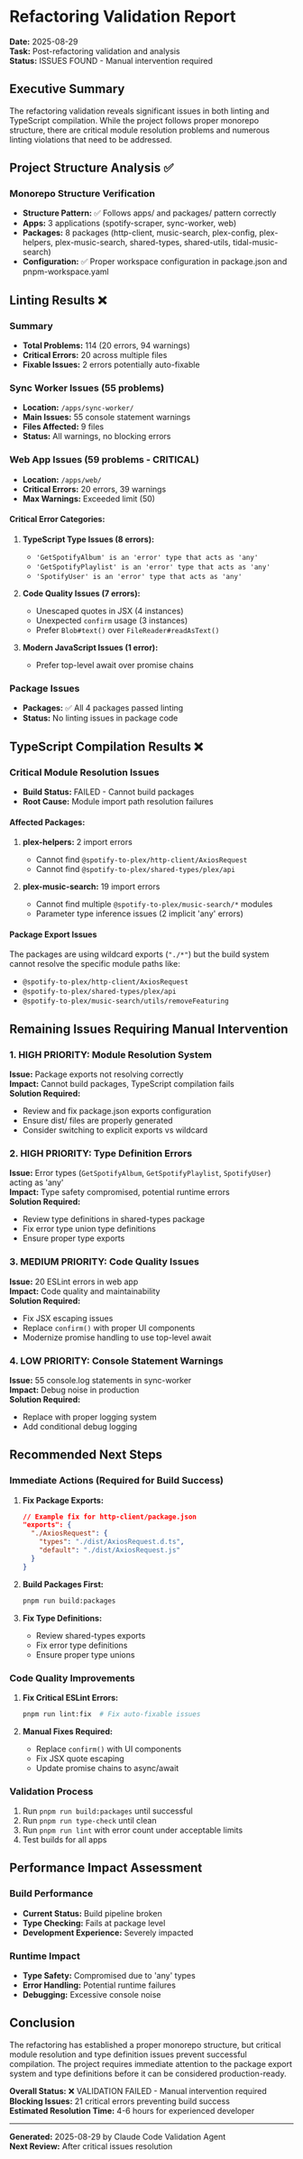# Refactoring Validation Report

**Date:** 2025-08-29  
**Task:** Post-refactoring validation and analysis  
**Status:** ISSUES FOUND - Manual intervention required

## Executive Summary

The refactoring validation reveals significant issues in both linting and TypeScript compilation. While the project follows proper monorepo structure, there are critical module resolution problems and numerous linting violations that need to be addressed.

## Project Structure Analysis ✅

### Monorepo Structure Verification
- **Structure Pattern:** ✅ Follows apps/ and packages/ pattern correctly
- **Apps:** 3 applications (spotify-scraper, sync-worker, web)
- **Packages:** 8 packages (http-client, music-search, plex-config, plex-helpers, plex-music-search, shared-types, shared-utils, tidal-music-search)
- **Configuration:** ✅ Proper workspace configuration in package.json and pnpm-workspace.yaml

## Linting Results ❌

### Summary
- **Total Problems:** 114 (20 errors, 94 warnings)
- **Critical Errors:** 20 across multiple files
- **Fixable Issues:** 2 errors potentially auto-fixable

### Sync Worker Issues (55 problems)
- **Location:** `/apps/sync-worker/`
- **Main Issues:** 55 console statement warnings
- **Files Affected:** 9 files
- **Status:** All warnings, no blocking errors

### Web App Issues (59 problems - CRITICAL)
- **Location:** `/apps/web/`
- **Critical Errors:** 20 errors, 39 warnings
- **Max Warnings:** Exceeded limit (50)

#### Critical Error Categories:
1. **TypeScript Type Issues (8 errors):**
   - `'GetSpotifyAlbum' is an 'error' type that acts as 'any'`
   - `'GetSpotifyPlaylist' is an 'error' type that acts as 'any'`
   - `'SpotifyUser' is an 'error' type that acts as 'any'`

2. **Code Quality Issues (7 errors):**
   - Unescaped quotes in JSX (4 instances)
   - Unexpected `confirm` usage (3 instances)
   - Prefer `Blob#text()` over `FileReader#readAsText()`

3. **Modern JavaScript Issues (1 error):**
   - Prefer top-level await over promise chains

### Package Issues
- **Packages:** ✅ All 4 packages passed linting
- **Status:** No linting issues in package code

## TypeScript Compilation Results ❌

### Critical Module Resolution Issues
- **Build Status:** FAILED - Cannot build packages
- **Root Cause:** Module import path resolution failures

#### Affected Packages:
1. **plex-helpers:** 2 import errors
   - Cannot find `@spotify-to-plex/http-client/AxiosRequest`
   - Cannot find `@spotify-to-plex/shared-types/plex/api`

2. **plex-music-search:** 19 import errors
   - Cannot find multiple `@spotify-to-plex/music-search/*` modules
   - Parameter type inference issues (2 implicit 'any' errors)

#### Package Export Issues
The packages are using wildcard exports (`"./*"`) but the build system cannot resolve the specific module paths like:
- `@spotify-to-plex/http-client/AxiosRequest`
- `@spotify-to-plex/shared-types/plex/api`
- `@spotify-to-plex/music-search/utils/removeFeaturing`

## Remaining Issues Requiring Manual Intervention

### 1. HIGH PRIORITY: Module Resolution System
**Issue:** Package exports not resolving correctly  
**Impact:** Cannot build packages, TypeScript compilation fails  
**Solution Required:** 
- Review and fix package.json exports configuration
- Ensure dist/ files are properly generated
- Consider switching to explicit exports vs wildcard

### 2. HIGH PRIORITY: Type Definition Errors
**Issue:** Error types (`GetSpotifyAlbum`, `GetSpotifyPlaylist`, `SpotifyUser`) acting as 'any'  
**Impact:** Type safety compromised, potential runtime errors  
**Solution Required:**
- Review type definitions in shared-types package
- Fix error type union type definitions
- Ensure proper type exports

### 3. MEDIUM PRIORITY: Code Quality Issues
**Issue:** 20 ESLint errors in web app  
**Impact:** Code quality and maintainability  
**Solution Required:**
- Fix JSX escaping issues
- Replace `confirm()` with proper UI components
- Modernize promise handling to use top-level await

### 4. LOW PRIORITY: Console Statement Warnings
**Issue:** 55 console.log statements in sync-worker  
**Impact:** Debug noise in production  
**Solution Required:**
- Replace with proper logging system
- Add conditional debug logging

## Recommended Next Steps

### Immediate Actions (Required for Build Success)
1. **Fix Package Exports:**
   ```json
   // Example fix for http-client/package.json
   "exports": {
     "./AxiosRequest": {
       "types": "./dist/AxiosRequest.d.ts",
       "default": "./dist/AxiosRequest.js"
     }
   }
   ```

2. **Build Packages First:**
   ```bash
   pnpm run build:packages
   ```

3. **Fix Type Definitions:**
   - Review shared-types exports
   - Fix error type definitions
   - Ensure proper type unions

### Code Quality Improvements
1. **Fix Critical ESLint Errors:**
   ```bash
   pnpm run lint:fix  # Fix auto-fixable issues
   ```

2. **Manual Fixes Required:**
   - Replace `confirm()` with UI components
   - Fix JSX quote escaping
   - Update promise chains to async/await

### Validation Process
1. Run `pnpm run build:packages` until successful
2. Run `pnpm run type-check` until clean
3. Run `pnpm run lint` with error count under acceptable limits
4. Test builds for all apps

## Performance Impact Assessment

### Build Performance
- **Current Status:** Build pipeline broken
- **Type Checking:** Fails at package level
- **Development Experience:** Severely impacted

### Runtime Impact
- **Type Safety:** Compromised due to 'any' types
- **Error Handling:** Potential runtime failures
- **Debugging:** Excessive console noise

## Conclusion

The refactoring has established a proper monorepo structure, but critical module resolution and type definition issues prevent successful compilation. The project requires immediate attention to the package export system and type definitions before it can be considered production-ready.

**Overall Status:** ❌ VALIDATION FAILED - Manual intervention required  
**Blocking Issues:** 21 critical errors preventing build success  
**Estimated Resolution Time:** 4-6 hours for experienced developer

---
**Generated:** 2025-08-29 by Claude Code Validation Agent  
**Next Review:** After critical issues resolution